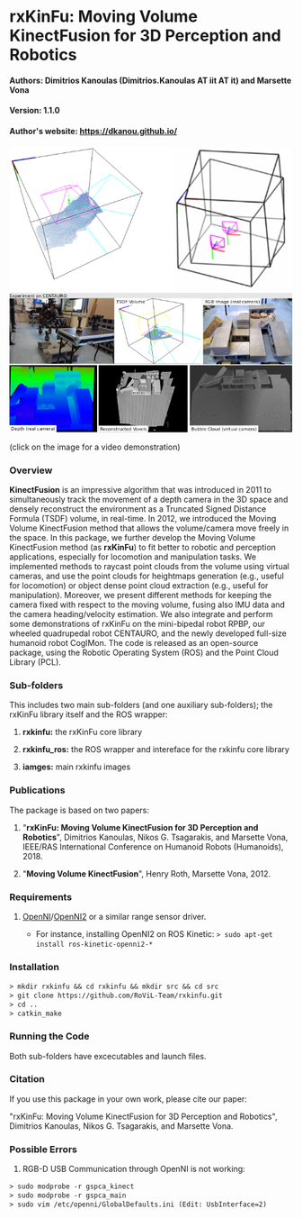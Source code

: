 # rxKinFu: Moving Volume KinectFusion for 3D Perception and Robotics
#### Authors: Dimitrios Kanoulas (Dimitrios.Kanoulas AT iit AT it) and Marsette Vona
#### Version: 1.1.0
#### Author's website: https://dkanou.github.io/

[![alt text](images/rxkinfu.png)](https://youtu.be/FozLfHGv1D0)

(click on the image for a video demonstration)

### Overview
**KinectFusion** is an impressive algorithm that was introduced in 2011 to simultaneously track the movement of a depth camera in the 3D space and densely reconstruct the environment as a Truncated Signed Distance Formula (TSDF) volume, in real-time. In 2012, we introduced the Moving Volume KinectFusion method that allows the volume/camera move freely in the space. In this package, we further develop the Moving Volume KinectFusion method (as **rxKinFu**) to fit better to robotic and perception applications, especially for locomotion and manipulation tasks. We implemented methods to raycast point clouds from the volume using virtual cameras, and use the point clouds for heightmaps generation (e.g., useful for locomotion) or object dense point cloud extraction
(e.g., useful for manipulation). Moreover, we present different methods for keeping the camera fixed with respect to the moving volume, fusing also IMU data and the camera heading/velocity estimation. We also integrate and perform some demonstrations of rxKinFu on the mini-bipedal robot RPBP, our wheeled quadrupedal robot CENTAURO, and the newly developed full-size humanoid robot CogIMon. The code is released as an open-source package, using the Robotic Operating System (ROS) and the Point Cloud Library (PCL).

### Sub-folders
This includes two main sub-folders (and one auxiliary sub-folders); the rxKinFu library itself and the ROS wrapper:

1. **rxkinfu:** the rxKinFu core library

2. **rxkinfu_ros:** the ROS wrapper and intereface for the rxkinfu core library

3. **iamges:** main rxkinfu images

### Publications
The package is based on two papers:

1. "**rxKinFu: Moving Volume KinectFusion for 3D Perception and Robotics**", Dimitrios Kanoulas, Nikos G. Tsagarakis, and Marsette Vona, IEEE/RAS International Conference on Humanoid Robots (Humanoids), 2018.

2. "**Moving Volume KinectFusion**", Henry Roth, Marsette Vona, 2012.

### Requirements
1. [OpenNI](http://wiki.ros.org/openni_launch)/[OpenNI2](http://wiki.ros.org/openni2_launch) or a similar range sensor driver.

   * For instance, installing OpenNI2 on ROS Kinetic: `> sudo apt-get install ros-kinetic-openni2-*`

### Installation
~~~~
> mkdir rxkinfu && cd rxkinfu && mkdir src && cd src
> git clone https://github.com/RoViL-Team/rxkinfu.git
> cd ..
> catkin_make
~~~~

### Running the Code
Both sub-folders have excecutables and launch files.

### Citation
If you use this package in your own work, please cite our paper:

"rxKinFu: Moving Volume KinectFusion for 3D Perception and Robotics", Dimitrios Kanoulas, Nikos G. Tsagarakis, and Marsette Vona.

### Possible Errors
1. RGB-D USB Communication through OpenNI is not working:
~~~~
> sudo modprobe -r gspca_kinect
> sudo modprobe -r gspca_main
> sudo vim /etc/openni/GlobalDefaults.ini (Edit: UsbInterface=2)
~~~~
